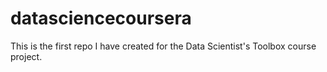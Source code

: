 # datasciencecoursera
This is the first repo I have created for the Data Scientist's Toolbox course project.
